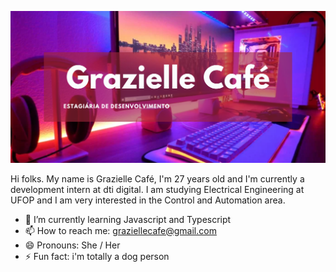 ![](githubGrazi.png)

Hi folks. 
My name is Grazielle Café, I'm 27 years old and I'm currently a development intern at dti digital. I am studying Electrical Engineering at UFOP and I am very interested in the Control and Automation area. 

- 🌱 I’m currently learning Javascript and Typescript
- 📫 How to reach me: graziellecafe@gmail.com
- 😄 Pronouns: She / Her 
- ⚡ Fun fact: i'm totally a dog person 


